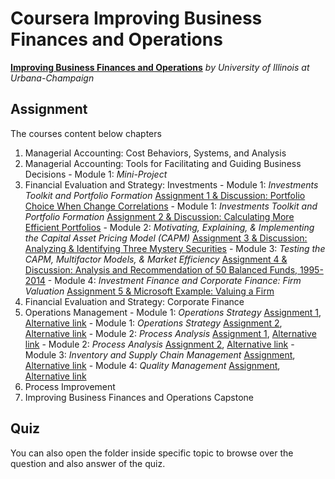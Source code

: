 # Coursera Improving Business Finances and Operations

[**Improving Business Finances and Operations**](https://www.coursera.org/specializations/business-operations?utm_medium=email&utm_source=other&utm_campaign=opencourse.welcome.managerial-accounting.~opencourse.welcome.rBUgmfTTEeSccCIAC3lSsg.) *by University of Illinois at Urbana-Champaign*

## Assignment

  The courses content below chapters

  1. Managerial Accounting: Cost Behaviors, Systems, and Analysis
  2. Managerial Accounting: Tools for Facilitating and Guiding Business Decisions
    - Module 1: *Mini-Project*
  3. Financial Evaluation and Strategy: Investments
    - Module 1: *Investments Toolkit and Portfolio Formation* [Assignment 1 & Discussion: Portfolio Choice When Change Correlations](http://rpubs.com/englianhu/tools-for-facilitating-and-guiding-business-decisions-assignment-1)
    - Module 1: *Investments Toolkit and Portfolio Formation* [Assignment 2 & Discussion: Calculating More Efficient Portfolios]()
    - Module 2: *Motivating, Explaining, & Implementing the Capital Asset Pricing Model (CAPM)* [Assignment 3 & Discussion: Analyzing & Identifying Three Mystery Securities]()
    - Module 3: *Testing the CAPM, Multifactor Models, & Market Efficiency* [Assignment 4 & Discussion: Analysis and Recommendation of 50 Balanced Funds, 1995-2014]()
    - Module 4: *Investment Finance and Corporate Finance: Firm Valuation* [Assignment 5 & Microsoft Example: Valuing a Firm]()
  4. Financial Evaluation and Strategy: Corporate Finance
  5. Operations Management
    - Module 1: *Operations Strategy* [Assignment 1](http://rpubs.com/englianhu/operational-management-module1-assignment1), [Alternative link](http://englianhu.github.io/2016/06/operations%20management/Module-01-Assignment-01.html)
    - Module 1: *Operations Strategy* [Assignment 2](http://rpubs.com/englianhu/187414), [Alternative link](http://englianhu.github.io/2016/06/operations%20management/Module-01-Assignment-02.html)
    - Module 2: *Process Analysis* [Assignment 1](http://rpubs.com/englianhu/187416), [Alternative link](http://englianhu.github.io/2016/06/operations%20management/Module-02-Assignment-01.html)
    - Module 2: *Process Analysis* [Assignment 2](http://rpubs.com/englianhu/187642), [Alternative link](http://englianhu.github.io/2016/06/operations%20management/Module-02-Assignment-02.html)
    - Module 3: *Inventory and Supply Chain Management* [Assignment](http://rpubs.com/englianhu/188394), [Alternative link](http://englianhu.github.io/2016/06/operations%20management/Module-03-Assignment.html)
    - Module 4: *Quality Management* [Assignment](http://rpubs.com/englianhu/188858), [Alternative link](http://englianhu.github.io/2016/06/operations%20management/Module-04-Assignment.html)
  6. Process Improvement
  7. Improving Business Finances and Operations Capstone

## Quiz

  You can also open the folder inside specific topic to browse over the question and also answer of the quiz.

